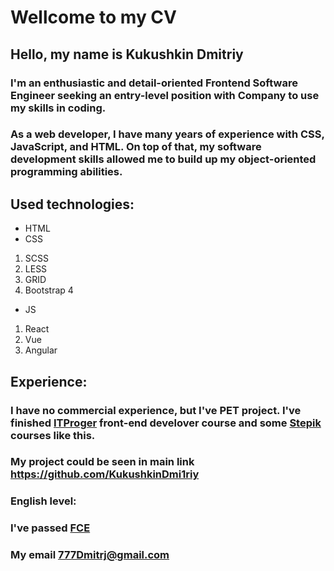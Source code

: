 # Wellcome to my CV

## Hello, my name is Kukushkin Dmitriy
### I'm an enthusiastic and detail-oriented Frontend Software Engineer seeking an entry-level position with Company to use my skills in coding.
### As a web developer, I have many years of experience with CSS, JavaScript, and HTML. On top of that, my software development skills allowed me to build up my object-oriented programming abilities.

## Used technologies:
* HTML
* CSS
 1. SCSS
 2. LESS
 3. GRID
 4. Bootstrap 4
* JS
 1. React
 2. Vue
 3. Angular

## Experience:
### I have no commercial experience, but I've PET project. I've finished [ITProger](https://itproger.com/view-diplom/3e0e5c89254b9a711dc7cccbd6d01d85) front-end develover course and some [Stepik](https://stepik.org/cert/197214) courses like this.
### My project could be seen in main link https://github.com/KukushkinDmi1riy

### English level:
### I've passed [FCE](https://hhcdn.ru/photo/490510045.jpeg?t=1600334903&h=N_CX1aMBXw27Szuy_8q5HQ)

### My email 777Dmitrj@gmail.com
